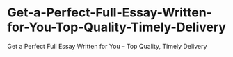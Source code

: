 # Get-a-Perfect-Full-Essay-Written-for-You-Top-Quality-Timely-Delivery
Get a Perfect Full Essay Written for You – Top Quality, Timely Delivery
